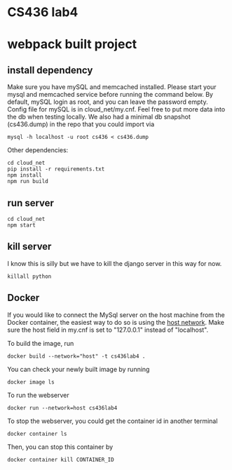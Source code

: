 # CS436 lab4
# webpack built project

## install dependency
Make sure you have mySQL and memcached installed. Please start your mysql and memcached service before running the command below. By default, mySQL login as root, and you can leave the password empty. Config file for mySQL is in cloud_net/my.cnf.
Feel free to put more data into the db when testing locally. We also had a minimal db snapshot (cs436.dump) in the repo that you could import via
```
mysql -h localhost -u root cs436 < cs436.dump
```

Other dependencies:
```
cd cloud_net
pip install -r requirements.txt
npm install
npm run build
```

## run server
```
cd cloud_net
npm start
```

## kill server
I know this is silly but we have to kill the django server in this way for now.
```
killall python
```

## Docker

If you would like to connect the MySql server on the host machine from the Docker container, the easiest way to do so is using the [host network](https://docs.docker.com/network/host). Make sure the host field in my.cnf is set to "127.0.0.1" instead of "localhost". 

To build the image, run
```
docker build --network="host" -t cs436lab4 .
```

You can check your newly built image by running
```
docker image ls
```

To run the webserver
```
docker run --network=host cs436lab4
```

To stop the webserver, you could get the container id in another terminal
```
docker container ls
```

Then, you can stop this container by
```
docker container kill CONTAINER_ID
```